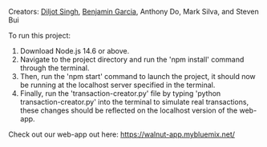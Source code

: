 Creators: [Diljot Singh](https://github.com/DiljotSingh), [Benjamin Garcia](https://github.com/benjamingarcia10), Anthony Do, Mark Silva, and Steven Bui

To run this project:
1. Download Node.js 14.6 or above.
2. Navigate to the project directory and run the 'npm install' command through the terminal.
3. Then, run the 'npm start' command to launch the project, it should now be running at the localhost server specified in the terminal.
4. Finally, run the 'transaction-creator.py' file by typing 'python transaction-creator.py' into the terminal to simulate real transactions, these changes should be reflected on the localhost version of the web-app.

Check out our web-app out here: https://walnut-app.mybluemix.net/
